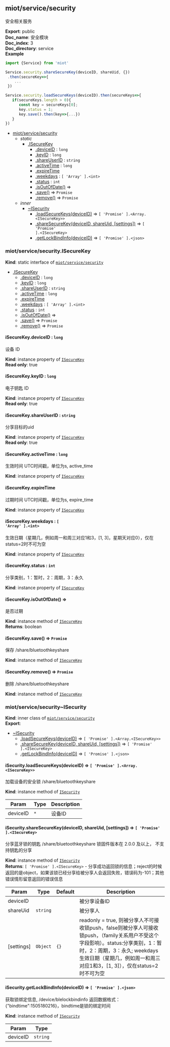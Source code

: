 <a name="module_miot/service/security"></a>

## miot/service/security
安全相关服务

**Export**: public  
**Doc_name**: 安全模块  
**Doc_index**: 3  
**Doc_directory**: service  
**Example**  
```js
import {Service} from 'miot'

Service.security.shareSecureKey(deviceID, shareUid, {})
 .then(secureKey=>{
    ...
 })

Service.security.loadSecureKeys(deviceID).then(secureKeys=>{
   if(secureKeys.length > 0){
      const key = secureKeys[0];
      key.status = 1;
      key.save().then(key=>{...})
   }
})
```

* [miot/service/security](#module_miot/service/security)
    * _static_
        * [.ISecureKey](#module_miot/service/security.ISecureKey)
            * [.deviceID](#module_miot/service/security.ISecureKey+deviceID) : <code>long</code>
            * [.keyID](#module_miot/service/security.ISecureKey+keyID) : <code>long</code>
            * [.shareUserID](#module_miot/service/security.ISecureKey+shareUserID) : <code>string</code>
            * [.activeTime](#module_miot/service/security.ISecureKey+activeTime) : <code>long</code>
            * [.expireTime](#module_miot/service/security.ISecureKey+expireTime)
            * [.weekdays](#module_miot/service/security.ISecureKey+weekdays) : <code>[ &#x27;Array&#x27; ].&lt;int&gt;</code>
            * [.status](#module_miot/service/security.ISecureKey+status) : <code>int</code>
            * [.isOutOfDate()](#module_miot/service/security.ISecureKey+isOutOfDate) ⇒
            * [.save()](#module_miot/service/security.ISecureKey+save) ⇒ <code>Promise</code>
            * [.remove()](#module_miot/service/security.ISecureKey+remove) ⇒ <code>Promise</code>
    * _inner_
        * [~ISecurity](#module_miot/service/security..ISecurity)
            * [.loadSecureKeys(deviceID)](#module_miot/service/security..ISecurity+loadSecureKeys) ⇒ <code>[ &#x27;Promise&#x27; ].&lt;Array.&lt;ISecureKey&gt;&gt;</code>
            * [.shareSecureKey(deviceID, shareUid, [settings])](#module_miot/service/security..ISecurity+shareSecureKey) ⇒ <code>[ &#x27;Promise&#x27; ].&lt;ISecureKey&gt;</code>
            * [.getLockBindInfo(deviceID)](#module_miot/service/security..ISecurity+getLockBindInfo) ⇒ <code>[ &#x27;Promise&#x27; ].&lt;json&gt;</code>

<a name="module_miot/service/security.ISecureKey"></a>

### miot/service/security.ISecureKey
**Kind**: static interface of [<code>miot/service/security</code>](#module_miot/service/security)  

* [.ISecureKey](#module_miot/service/security.ISecureKey)
    * [.deviceID](#module_miot/service/security.ISecureKey+deviceID) : <code>long</code>
    * [.keyID](#module_miot/service/security.ISecureKey+keyID) : <code>long</code>
    * [.shareUserID](#module_miot/service/security.ISecureKey+shareUserID) : <code>string</code>
    * [.activeTime](#module_miot/service/security.ISecureKey+activeTime) : <code>long</code>
    * [.expireTime](#module_miot/service/security.ISecureKey+expireTime)
    * [.weekdays](#module_miot/service/security.ISecureKey+weekdays) : <code>[ &#x27;Array&#x27; ].&lt;int&gt;</code>
    * [.status](#module_miot/service/security.ISecureKey+status) : <code>int</code>
    * [.isOutOfDate()](#module_miot/service/security.ISecureKey+isOutOfDate) ⇒
    * [.save()](#module_miot/service/security.ISecureKey+save) ⇒ <code>Promise</code>
    * [.remove()](#module_miot/service/security.ISecureKey+remove) ⇒ <code>Promise</code>

<a name="module_miot/service/security.ISecureKey+deviceID"></a>

#### iSecureKey.deviceID : <code>long</code>
设备 ID

**Kind**: instance property of [<code>ISecureKey</code>](#module_miot/service/security.ISecureKey)  
**Read only**: true  
<a name="module_miot/service/security.ISecureKey+keyID"></a>

#### iSecureKey.keyID : <code>long</code>
电子钥匙 ID

**Kind**: instance property of [<code>ISecureKey</code>](#module_miot/service/security.ISecureKey)  
**Read only**: true  
<a name="module_miot/service/security.ISecureKey+shareUserID"></a>

#### iSecureKey.shareUserID : <code>string</code>
分享目标的uid

**Kind**: instance property of [<code>ISecureKey</code>](#module_miot/service/security.ISecureKey)  
**Read only**: true  
<a name="module_miot/service/security.ISecureKey+activeTime"></a>

#### iSecureKey.activeTime : <code>long</code>
生效时间 UTC时间戳，单位为s, active_time

**Kind**: instance property of [<code>ISecureKey</code>](#module_miot/service/security.ISecureKey)  
<a name="module_miot/service/security.ISecureKey+expireTime"></a>

#### iSecureKey.expireTime
过期时间 UTC时间戳，单位为s, expire_time

**Kind**: instance property of [<code>ISecureKey</code>](#module_miot/service/security.ISecureKey)  
<a name="module_miot/service/security.ISecureKey+weekdays"></a>

#### iSecureKey.weekdays : <code>[ &#x27;Array&#x27; ].&lt;int&gt;</code>
生效日期（星期几，例如周一和周三对应1和3，[1, 3]，星期天对应0），仅在status=2时不可为空

**Kind**: instance property of [<code>ISecureKey</code>](#module_miot/service/security.ISecureKey)  
<a name="module_miot/service/security.ISecureKey+status"></a>

#### iSecureKey.status : <code>int</code>
分享类别，1：暂时，2：周期，3：永久

**Kind**: instance property of [<code>ISecureKey</code>](#module_miot/service/security.ISecureKey)  
<a name="module_miot/service/security.ISecureKey+isOutOfDate"></a>

#### iSecureKey.isOutOfDate() ⇒
是否过期

**Kind**: instance method of [<code>ISecureKey</code>](#module_miot/service/security.ISecureKey)  
**Returns**: boolean  
<a name="module_miot/service/security.ISecureKey+save"></a>

#### iSecureKey.save() ⇒ <code>Promise</code>
保存 /share/bluetoothkeyshare

**Kind**: instance method of [<code>ISecureKey</code>](#module_miot/service/security.ISecureKey)  
<a name="module_miot/service/security.ISecureKey+remove"></a>

#### iSecureKey.remove() ⇒ <code>Promise</code>
删除 /share/bluetoothkeyshare

**Kind**: instance method of [<code>ISecureKey</code>](#module_miot/service/security.ISecureKey)  
<a name="module_miot/service/security..ISecurity"></a>

### miot/service/security~ISecurity
**Kind**: inner class of [<code>miot/service/security</code>](#module_miot/service/security)  
**Export**:   

* [~ISecurity](#module_miot/service/security..ISecurity)
    * [.loadSecureKeys(deviceID)](#module_miot/service/security..ISecurity+loadSecureKeys) ⇒ <code>[ &#x27;Promise&#x27; ].&lt;Array.&lt;ISecureKey&gt;&gt;</code>
    * [.shareSecureKey(deviceID, shareUid, [settings])](#module_miot/service/security..ISecurity+shareSecureKey) ⇒ <code>[ &#x27;Promise&#x27; ].&lt;ISecureKey&gt;</code>
    * [.getLockBindInfo(deviceID)](#module_miot/service/security..ISecurity+getLockBindInfo) ⇒ <code>[ &#x27;Promise&#x27; ].&lt;json&gt;</code>

<a name="module_miot/service/security..ISecurity+loadSecureKeys"></a>

#### iSecurity.loadSecureKeys(deviceID) ⇒ <code>[ &#x27;Promise&#x27; ].&lt;Array.&lt;ISecureKey&gt;&gt;</code>
加载设备的安全锁 /share/bluetoothkeyshare

**Kind**: instance method of [<code>ISecurity</code>](#module_miot/service/security..ISecurity)  

| Param | Type | Description |
| --- | --- | --- |
| deviceID | <code>\*</code> | 设备ID |

<a name="module_miot/service/security..ISecurity+shareSecureKey"></a>

#### iSecurity.shareSecureKey(deviceID, shareUid, [settings]) ⇒ <code>[ &#x27;Promise&#x27; ].&lt;ISecureKey&gt;</code>
分享蓝牙锁的钥匙 /share/bluetoothkeyshare
锁固件版本在 2.0.0 及以上， 不支持钥匙的分享

**Kind**: instance method of [<code>ISecurity</code>](#module_miot/service/security..ISecurity)  
**Returns**: <code>[ &#x27;Promise&#x27; ].&lt;ISecureKey&gt;</code> - 分享成功返回锁的信息；reject的时候返回的是object，如果该锁已经分享给被分享人会返回失败，错误码为-101；其他错误情形留意返回的错误信息  

| Param | Type | Default | Description |
| --- | --- | --- | --- |
| deviceID |  |  | 被分享设备ID |
| shareUid | <code>string</code> |  | 被分享人 |
| [settings] | <code>Object</code> | <code>{}</code> | readonly = true, 则被分享人不可接收锁push，false则被分享人可接收锁push，（family关系用户不受这个字段影响）。status:分享类别，1：暂时，2：周期，3：永久; weekdays 生效日期（星期几，例如周一和周三对应1和3，[1, 3]），仅在status=2时不可为空 |

<a name="module_miot/service/security..ISecurity+getLockBindInfo"></a>

#### iSecurity.getLockBindInfo(deviceID) ⇒ <code>[ &#x27;Promise&#x27; ].&lt;json&gt;</code>
获取锁绑定信息, /device/blelockbindinfo 返回数据格式：{"bindtime":1505180216}，bindtime是锁的绑定时间

**Kind**: instance method of [<code>ISecurity</code>](#module_miot/service/security..ISecurity)  

| Param | Type |
| --- | --- |
| deviceID | <code>string</code> | 


